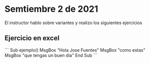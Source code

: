 # Semtiembre 2 de 2021

El instructor hablo sobre variantes y realizo los siguientes ejercicios

## Ejercicio en excel 

´´´
Sub ejemplo()
  MsgBox "Hola Jose Fuentes"
  MsgBox "como estas"
  MsgBox "que tengas un buen dia"
End Sub
´´´

